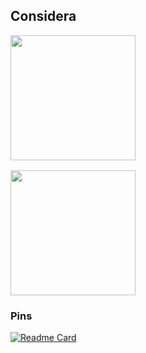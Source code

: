 ## Considera
<div style="display: flex; flex-direction: column; gap: 1rem">
  <img height=200 align="center" src="https://github-readme-stats-cryptogrounds-projects.vercel.app/api?username=cryptogrounds&show_icons=true&theme=synthwave&include_all_commits=true&number_format=long&show=reviews,discussions_started,discussions_answered,prs_merged,prs_merged_percentage" />
  <img height=200 align="center" src="https://github-readme-stats-cryptogrounds-projects.vercel.app/api/top-langs?username=cryptogrounds&theme=synthwave" />
</div>

### Pins
[![Readme Card](https://github-readme-stats-cryptogrounds-projects.vercel.app/api/pin/?username=cryptogrounds&repo=considera-compilers)](https://github.com/anuraghazra/github-readme-stats)

<!--
**cryptogrounds/cryptogrounds** is a ✨ _special_ ✨ repository because its `README.md` (this file) appears on your GitHub profile.

Here are some ideas to get you started:

- 🔭 I’m currently working on ...
- 🌱 I’m currently learning ...
- 👯 I’m looking to collaborate on ...
- 🤔 I’m looking for help with ...
- 💬 Ask me about ...
- 📫 How to reach me: ...
- 😄 Pronouns: ...
- ⚡ Fun fact: ...
-->
